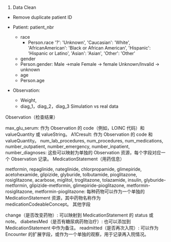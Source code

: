 1. Data Clean
* Remove duplicate patient ID
* Patient: patient_nbr  
  * race
    * Person.race
        '?': 'Unknown',
        'Caucasian': 'White',
        'AfricanAmerican': 'Black or African American',
        'Hispanic': 'Hispanic or Latino',
        'Asian': 'Asian',
        'Other': 'Other'
   * gender
    * Person.gender: 
        Male ->male
        Female -> female 
        Unknown/Invalid -> unknown
   * age
    * Person.age

* Observation: 
  * Weight, 
  * diag_1，diag_2，diag_3
Simulation vs real data

Observation（检查结果）

max_glu_serum: 作为 Observation 的 code（例如，LOINC 代码）和 valueQuantity 或 valueString。
A1Cresult: 作为 Observation 的 code 和 valueQuantity。
num_lab_procedures, num_procedures, num_medications, number_outpatient, number_emergency, number_inpatient, number_diagnoses: 这些可以映射为单独的 Observation 资源，每个字段对应一个 Observation 记录。
MedicationStatement（用药信息）

metformin, repaglinide, nateglinide, chlorpropamide, glimepiride, acetohexamide, glipizide, glyburide, tolbutamide, pioglitazone, rosiglitazone, acarbose, miglitol, troglitazone, tolazamide, insulin, glyburide-metformin, glipizide-metformin, glimepiride-pioglitazone, metformin-rosiglitazone, metformin-pioglitazone: 每种药物可以作为一个单独的 MedicationStatement 资源，其中药物名称作为 medicationCodeableConcept。
其他字段

change（是否改变药物）: 可以映射到 MedicationStatement 的 status 或 note。
diabetesMed（是否有糖尿病药物治疗）: 也可以添加到 MedicationStatement 中作为备注。
readmitted（是否再次入院）: 可以作为 Encounter 的扩展字段，或作为一个单独的观察，用于记录再入院情况。